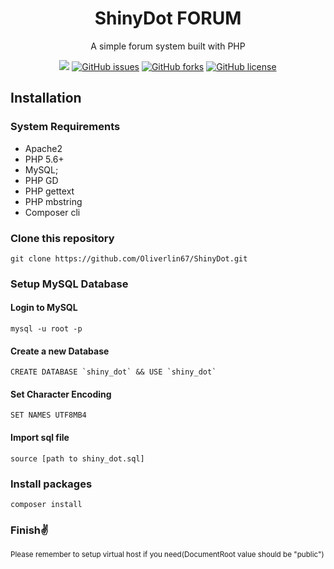 <p align="center">
    <h1 align="center">ShinyDot FORUM</h1>
    <p align="center">A simple forum system built with PHP</p>
    <div align="center">
        <img src="https://img.shields.io/badge/php-^5.6-blue"/>
        <a href="https://github.com/Oliverlin67/ShinyDot/issues"><img alt="GitHub issues" src="https://img.shields.io/github/issues/Oliverlin67/ShinyDot"></a>
        <a href="https://github.com/Oliverlin67/ShinyDot/network"><img alt="GitHub forks" src="https://img.shields.io/github/forks/Oliverlin67/ShinyDot"></a>
        <a href="https://github.com/Oliverlin67/ShinyDot/blob/master/LICENSE"><img alt="GitHub license" src="https://img.shields.io/github/license/Oliverlin67/ShinyDot"></a>
    </div>
</p>


## Installation

### System Requirements
- Apache2
- PHP 5.6+
- MySQL;
- PHP GD
- PHP gettext
- PHP mbstring
- Composer cli

### Clone this repository

```
git clone https://github.com/Oliverlin67/ShinyDot.git
```

### Setup MySQL Database

#### Login to MySQL
```
mysql -u root -p
```

#### Create a new Database

```
CREATE DATABASE `shiny_dot` && USE `shiny_dot`
```

#### Set Character Encoding

```
SET NAMES UTF8MB4
```

#### Import sql file

```
source [path to shiny_dot.sql]
```

### Install packages

```
composer install
```

### Finish✌

<small>Please remember to setup virtual host if you need(DocumentRoot value should be "public")</small>
